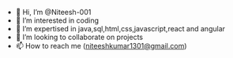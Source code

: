 - 👋 Hi, I’m @Niteesh-001
- 👀 I’m interested in coding
- 🌱  I’m expertised in java,sql,html,css,javascript,react and angular
- 💞️ I’m looking to collaborate on projects
- 📫 How to reach me (niteeshkumar1301@gmail.com)

<!---
Niteesh-001/Niteesh-001 is a ✨ special ✨ repository because its `README.md` (this file) appears on your GitHub profile.
You can click the Preview link to take a look at your changes.
--->
